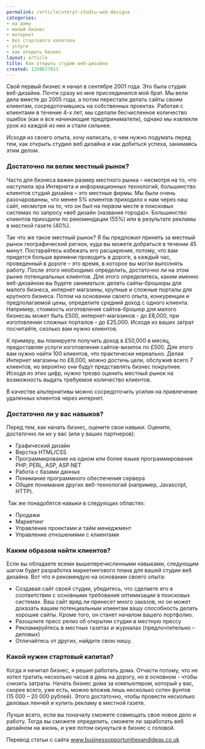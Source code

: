 ```yaml
---
permalink: /article/otkryt-studiu-web-designa
categories:
- на дому
- малый бизнес
- интернет
- без стартового капитала
- услуги
- как открыть бизнес
layout: article
title: Как открыть студию веб-дизайна
created: 1250677011
---
```

Свой первый бизнес я начал в сентябре 2001 года. Это была студия веб-дизайна. Почти сразу ко мне присоединился мой брат. Мы вели дела вместе до 2005 года, а потом перестали делать сайты своим клиентам, сосредоточившись на собственных проектах. Работая с клиентами в течение 4-х лет, мы сделали бесчисленное количество ошибок (как и все начинающие предприниматели), однако мы извлекли урок из каждой из них и стали сильнее.

Исходя из своего опыта, хочу написать, о чем нужно подумать перед тем, как открыть студию веб дизайна и как добиться успеха, занимаясь этим делом.

### Достаточно ли велик местный рынок? ###

Часто для бизнеса важен размер местного рынка – несмотря на то, что наступила эра Интернета и информационных технологий, большинство клиентов студий дизайна – это местные фирмы. Мы были очень разочарованны, что менее 5% клиентов приходило к нам через наш сайт, несмотря на то, что он был на первом месте в поисковых системах по запросу «веб дизайн (название города)». Большинство клиентов приходили по рекомендации (55%) или в результате рекламы в местной газете (40%).

Так что же такое местный рынок? Я бы предложил принять за местный рынок географический регион, куда вы можете добраться в течении 45 минут. Постарайтесь избежать его расширения, потому, что вам придется больше времени проводить в дороге, а каждый час, проведенный в дороге – это время, в которое вы могли выполнять работу. После этого необходимо определить, достаточно ли на этом рынке потенциальных клиентов. Для этого определитесь, каким именно веб-дизайном вы будете заниматься: делать сайты-брошюры для малого бизнеса, интернет магазины, крупные и сложные порталы для крупного бизнеса. Потом на основании своего опыта, конкуренции и предполагаемой цены, определите средний доход с одного клиента. Например, стоимость изготовления сайтов-брошюр для малого бизнесаь может быть £500, интернет-магазинов - до £8,000, при изготовлении сложных порталов – до £25,000. Исходя из ваших затрат посчитайте, сколько вам нужно клиентов.

К примеру, вы планируете получать доход в £50,000 в месяц, предоставляя услуги изготовления сайтов-визиток по £500. Для этого вам нужно найти 100 клиентов, что практически нереально. Делая Интернет магазины по £8,000, можно достичь цели, обслужив всего 7 клиентов, но вероятно они будут представлять бизнес покрупнее. Исходя из этих цифр, нужно трезво оценить местный рынок на возможность выдать требуемое количество клиентов.

В качестве альтернативы можно сосредоточить усилия на привлечение удаленных клиентов через интернет.

### Достаточно ли у вас навыков? ###

Перед тем, как начать бизнес, оцените свои навыки. Оцените, достаточно ли их у вас (или у ваших партнеров):

 *  Графический дизайн
 *  Верстка HTML/CSS
 *  Программирование на одном или более языке программирования PHP, PERL, ASP, ASP.NET
 *  Работа с базами данных
 *  Понимание программного обеспечения сервера
 *  Общее понимание других веб-технологий (например, Javascript, HTTP).

 Так же понадобятся навыки в следующих областях:

 *  Продажи
 *  Маркетинг
 *  Управление проектами и тайм менеджмент
 *  Управление отношениями с клиентами

### Каким образом найти клиентов? ###

Если вы обладаете всеми вышеперечисленными навыками, следующим шагом будет разработка маркетингового плана для вашей студии веб дизайна. Вот что я рекомендую на основании своего опыта:

 *  Создавая сайт своей студии, убедитесь, что сделаете его в соответствии с основными требования оптимизации в поисковых системах. Ваш сайт вряд ли принесет много заказов, но он может доказать вашим потенциальным клиентам вашу способность делать хорошие сайты. Кроме того, он станет началом вашего портфолио.
 *  Разошлите пресс релиз об открытии студии в местную прессу
 *  Рекламируйтесь в местных газетах и журналах (предпочтительно – деловых)
 *  Отличайтесь от других, найдите свою нишу.

### Какой нужен стартовый капитал? ###

Когда я начитал бизнес, я решил работать дома. Отчасти потому, что не хотел тратить несколько часов в день на дорогу, но в основном - чтобы снизить затраты. Начать бизнес дома за компьютером, который у вас, скорее всего, уже есть, можно вложив лишь несколько сотен фунтов (15 000 – 20 000 рублей). Этого достаточно, чтобы провести несколько деловых ленчей и купить рекламу в местной газете.

Лучше всего, если вы поначалу сможете совмещать свое новое дело и работу. Тогда вы сможете определить, сможете ли заработать веб дизайном на жизнь, и уже потом окунуться в бизнес с головой.  
  
Перевод статьи с сайта www.businessopportunitiesandideas.co.uk
